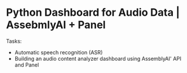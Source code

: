 # Python Dashboard for Audio Data | AssebmlyAI + Panel

Tasks:
  - Automatic speech recognition (ASR)
  - Building an audio content analyzer dashboard using AssemblyAI' API and Panel

